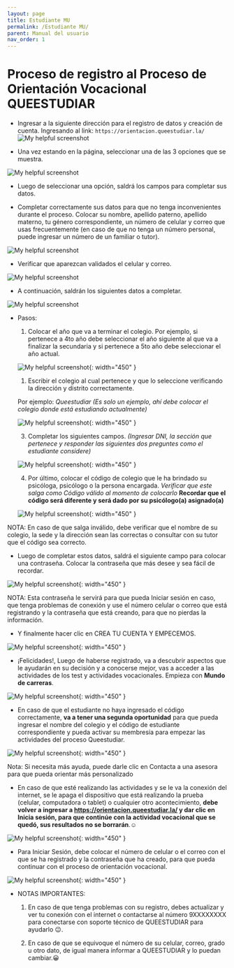 ```yaml
---
layout: page
title: Estudiante MU
permalink: /Estudiante MU/
parent: Manual del usuario
nav_order: 1
---
```


# Proceso de registro al Proceso de Orientación Vocacional QUEESTUDIAR

* Ingresar a la siguiente dirección para el registro de datos y creación de cuenta. Ingresando al link: `https://orientacion.queestudiar.la/ `
![My helpful screenshot](https://media.discordapp.net/attachments/955522800918085684/1006962610308137072/unknown.png)

* Una vez estando en la página, seleccionar una de las 3 opciones que se muestra.

![My helpful screenshot](https://cdn.discordapp.com/attachments/955522800918085684/1006963703457009755/unknown.png)

* Luego de seleccionar una opción, saldrá los campos para completar sus datos. 

<!-- ![My helpful screenshot](https://cdn.discordapp.com/attachments/955522800918085684/1006963703457009755/unknown.png) -->

* Completar correctamente sus datos para que no tenga inconvenientes durante el proceso. Colocar su nombre, apellido paterno, apellido materno, tu género correspondiente, un número de celular y correo que usas frecuentemente (en caso de que no tenga un número personal, puede ingresar un número de un familiar o tutor).

![My helpful screenshot](https://cdn.discordapp.com/attachments/955522800918085684/1006964140872585266/unknown.png)

* Verificar que aparezcan validados el celular y correo. 

![My helpful screenshot](https://cdn.discordapp.com/attachments/955522800918085684/1006964447346163845/unknown.png)

- A continuación, saldrán los siguientes datos a completar.

![My helpful screenshot](https://cdn.discordapp.com/attachments/955522800918085684/1006964773063229510/unknown.png)
- Pasos:

    1. Colocar el año que va a terminar el colegio. Por ejemplo, si pertenece a 4to año debe seleccionar el año siguiente al que va a finalizar la secundaria y si pertenece a 5to año debe seleccionar el año actual.

    ![My helpful screenshot](https://cdn.discordapp.com/attachments/955522800918085684/1006965116702576730/unknown.png){: width="450" }

    1. Escribir el colegio al cual pertenece y que lo seleccione verificando la dirección y distrito correctamente.

    Por ejemplo: _Queestudiar (Es solo un ejemplo, ahí debe colocar el colegio donde está estudiando actualmente)_

    ![My helpful screenshot](https://cdn.discordapp.com/attachments/955522800918085684/1007650075591315596/unknown.png){: width="450" }

    3. Completar los siguientes campos. _(Ingresar DNI, la sección que pertenece y responder las siguientes dos preguntes como el estudiante considere)_

    ![My helpful screenshot](https://cdn.discordapp.com/attachments/955522800918085684/1007678161116467260/unknown.png){: width="450" }

    4. Por último, colocar el código de colegio que le ha brindado su psicóloga, psicólogo o la persona encargada. _Verificar que este salga como Código válido al momento de colocarlo_
    **Recordar que el código será diferente y será dado por su psicólogo(a) asignado(a)**

    ![My helpful screenshot](https://cdn.discordapp.com/attachments/955522800918085684/1007678600377544745/unknown.png){: width="450" }

NOTA: En caso de que salga inválido, debe verificar que el nombre de su colegio, la sede y la dirección sean las correctas o consultar con su tutor que el código sea correcto.


- Luego de completar estos datos, saldrá el siguiente campo para colocar una contraseña. Colocar la contraseña que más desee y sea fácil de recordar. 

![My helpful screenshot](https://cdn.discordapp.com/attachments/955522800918085684/1007679108416815134/unknown.png){: width="450" }

NOTA: Esta contraseña le servirá para que pueda Iniciar sesión en caso, que tenga problemas de conexión y use el número celular o correo que está registrando y la contraseña que está creando, para que no pierdas la información.

- Y finalmente hacer clic en CREA TU CUENTA Y EMPECEMOS.

![My helpful screenshot](https://cdn.discordapp.com/attachments/955522800918085684/1007679412365447218/unknown.png){: width="450" }

- ¡Felicidades!, Luego de haberse registrado, va a descubrir aspectos que le ayudarán en su decisión y a conocerse mejor, vas a acceder a las actividades de los test y actividades vocacionales. Empieza con  **Mundo de carreras**.

![My helpful screenshot](https://cdn.discordapp.com/attachments/955522800918085684/1007679816851533976/unknown.png){: width="450" }

- En caso de que el estudiante no haya ingresado el código correctamente, **va a tener una segunda oportunidad** para que pueda ingresar el nombre del colegio y el código de estudiante correspondiente y pueda activar su membresía para empezar las actividades del proceso Queestudiar.

![My helpful screenshot](https://cdn.discordapp.com/attachments/955522800918085684/1007680094971633684/unknown.png){: width="450" }

Nota: Si necesita más ayuda, puede darle clic en Contacta a una asesora para que pueda orientar más personalizado


- En caso de que esté realizando las actividades y se le va la conexión del internet, se le apaga el dispositivo que está realizando la prueba (celular, computadora o tablet) o cualquier otro acontecimiento, **debe volver a ingresar a <https://orientacion.queestudiar.la/> y dar clic en Inicia sesión, para que continúe con la actividad vocacional que se quedó, sus resultados no se borrarán**.☺️

![My helpful screenshot](https://cdn.discordapp.com/attachments/955522800918085684/1007680898403156059/unknown.png){: width="450" }

- Para Iniciar Sesión, debe colocar el número de celular o el correo con el que se ha registrado y la contraseña que ha creado, para que pueda continuar con el proceso de orientación vocacional.

![My helpful screenshot](https://cdn.discordapp.com/attachments/955522800918085684/1007681236669579324/unknown.png){: width="450" }



- NOTAS IMPORTANTES: 

    1. En caso de que tenga problemas con su registro, debes actualizar y ver tu conexión con el internet o contactarse al número 9XXXXXXXX para conectarse con soporte técnico de QUEESTUDIAR para ayudarlo 😉.

    1. En caso de que se equivoque el número de su celular, correo, grado u otro dato, de igual manera informar a QUEESTUDIAR y lo puedan cambiar.😀





















































































































